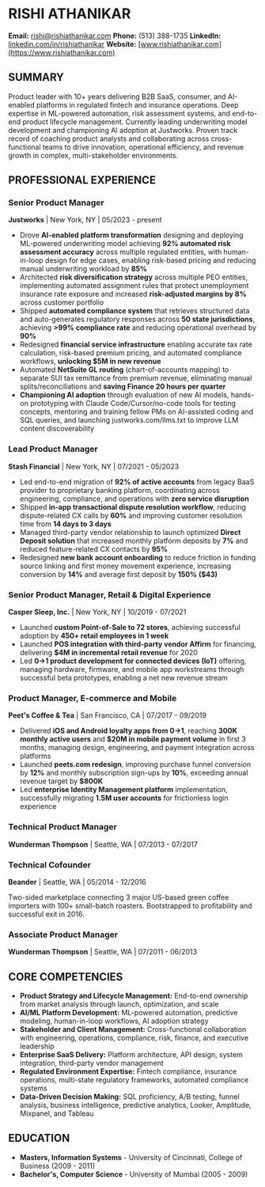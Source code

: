 # RISHI ATHANIKAR

**Email:** rishi@rishiathanikar.com
**Phone:** (513) 388-1735
**LinkedIn:** [linkedin.com/in/rishiathanikar](https://linkedin.com/in/rishiathanikar)
**Website:** [www.rishiathanikar.com](https://www.rishiathanikar.com)

## SUMMARY

Product leader with 10+ years delivering B2B SaaS, consumer, and AI-enabled platforms in regulated fintech and insurance operations. Deep expertise in ML-powered automation, risk assessment systems, and end-to-end product lifecycle management. Currently leading underwriting model development and championing AI adoption at Justworks. Proven track record of coaching product analysts and collaborating across cross-functional teams to drive innovation, operational efficiency, and revenue growth in complex, multi-stakeholder environments.

## PROFESSIONAL EXPERIENCE

### Senior Product Manager
**Justworks** | New York, NY | 05/2023 - present

- Drove **AI-enabled platform transformation** designing and deploying ML-powered underwriting model achieving **92% automated risk assessment accuracy** across multiple regulated entities, with human-in-loop design for edge cases, enabling risk-based pricing and reducing manual underwriting workload by **85%**
- Architected **risk diversification strategy** across multiple PEO entities, implementing automated assignment rules that protect unemployment insurance rate exposure and increased **risk-adjusted margins by 8%** across customer portfolio
- Shipped **automated compliance system** that retrieves structured data and auto-generates regulatory responses across **50 state jurisdictions**, achieving **>99% compliance rate** and reducing operational overhead by **90%**
- Redesigned **financial service infrastructure** enabling accurate tax rate calculation, risk-based premium pricing, and automated compliance workflows, **unlocking $5M in new revenue**
- Automated **NetSuite GL routing** (chart-of-accounts mapping) to separate SUI tax remittance from premium revenue, eliminating manual splits/reconciliations and **saving Finance 20 hours per quarter**
- **Championing AI adoption** through evaluation of new AI models, hands-on prototyping with Claude Code/Cursor/no-code tools for testing concepts, mentoring and training fellow PMs on AI-assisted coding and SQL queries, and launching justworks.com/llms.txt to improve LLM content discoverability

### Lead Product Manager
**Stash Financial** | New York, NY | 07/2021 - 05/2023

- Led end-to-end migration of **92% of active accounts** from legacy BaaS provider to proprietary banking platform, coordinating across engineering, compliance, and operations with **zero service disruption**
- Shipped **in-app transactional dispute resolution workflow**, reducing dispute-related CX calls by **60%** and improving customer resolution time from **14 days to 3 days**
- Managed third-party vendor relationship to launch optimized **Direct Deposit solution** that increased monthly platform deposits by **7%** and reduced feature-related CX contacts by **95%**
- Redesigned **new bank account onboarding** to reduce friction in funding source linking and first money movement experience, increasing conversion by **14%** and average first deposit by **150% ($43)**

### Senior Product Manager, Retail & Digital Experience
**Casper Sleep, Inc.** | New York, NY | 10/2019 - 07/2021

- Launched **custom Point-of-Sale to 72 stores**, achieving successful adoption by **450+ retail employees in 1 week**
- Launched **POS integration with third-party vendor Affirm** for financing, delivering **$4M in incremental retail revenue** for 2020
- Led **0→1 product development for connected devices (IoT)** offering, managing hardware, firmware, and mobile app workstreams through successful beta prototypes, enabling a net new revenue stream

### Product Manager, E-commerce and Mobile
**Peet's Coffee & Tea** | San Francisco, CA | 07/2017 - 09/2019

- Delivered **iOS and Android loyalty apps from 0→1**, reaching **300K monthly active users** and **$20M in mobile payment volume** in first 3 months, managing design, engineering, and payment integration across platforms
- Launched **peets.com redesign**, improving purchase funnel conversion by **12%** and monthly subscription sign-ups by **10%**, exceeding annual revenue target by **$800K**
- Led **enterprise Identity Management platform** implementation, successfully migrating **1.5M user accounts** for frictionless login experience

### Technical Product Manager
**Wunderman Thompson** | Seattle, WA | 07/2013 - 07/2017

### Technical Cofounder
**Beander** | Seattle, WA | 05/2014 - 12/2016

Two-sided marketplace connecting 3 major US-based green coffee importers with 100+ small-batch roasters. Bootstrapped to profitability and successful exit in 2016.

### Associate Product Manager
**Wunderman Thompson** | Seattle, WA | 07/2011 - 06/2013

## CORE COMPETENCIES

- **Product Strategy and Lifecycle Management:** End-to-end ownership from market analysis through launch, optimization, and scale
- **AI/ML Platform Development:** ML-powered automation, predictive modeling, human-in-loop workflows, AI adoption strategy
- **Stakeholder and Client Management:** Cross-functional collaboration with engineering, operations, compliance, risk, finance, and executive leadership
- **Enterprise SaaS Delivery:** Platform architecture, API design, system integration, third-party vendor management
- **Regulated Environment Expertise:** Fintech compliance, insurance operations, multi-state regulatory frameworks, automated compliance systems
- **Data-Driven Decision Making:** SQL proficiency, A/B testing, funnel analysis, business intelligence, predictive analytics, Looker, Amplitude, Mixpanel, and Tableau

## EDUCATION

- **Masters, Information Systems** - University of Cincinnati, College of Business (2009 - 2011)
- **Bachelor's, Computer Science** - University of Mumbai (2005 - 2009)